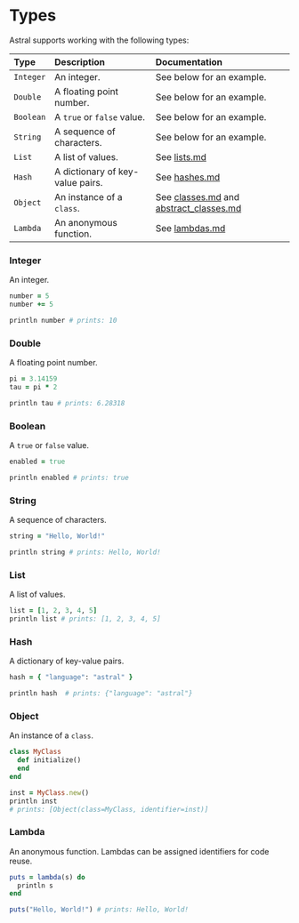 # Types

Astral supports working with the following types: 

| Type | Description | Documentation |
| :--- | :--- | :--- |
| `Integer` | An integer. | See below for an example. |
| `Double` | A floating point number. | See below for an example. |
| `Boolean` | A `true` or `false` value. | See below for an example. |
| `String` | A sequence of characters. | See below for an example. |
| `List` | A list of values. | See [lists.md](lists.md) |
| `Hash` | A dictionary of key-value pairs. | See [hashes.md](hashes.md) |
| `Object` | An instance of a `class`. | See [classes.md](classes.md) and [abstract_classes.md](abstract_classes.md) |
| `Lambda` | An anonymous function. | See [lambdas.md](lambdas.md) |

### Integer

An integer.

```ruby
number = 5
number += 5

println number # prints: 10
```

### Double

A floating point number.

```ruby
pi = 3.14159
tau = pi * 2

println tau # prints: 6.28318
```

### Boolean

A `true` or `false` value.

```ruby
enabled = true

println enabled # prints: true
```

### String

A sequence of characters.

```ruby
string = "Hello, World!"

println string # prints: Hello, World!
```

### List

A list of values.

```ruby
list = [1, 2, 3, 4, 5]
println list # prints: [1, 2, 3, 4, 5]
```

### Hash

A dictionary of key-value pairs.

```ruby
hash = { "language": "astral" }

println hash  # prints: {"language": "astral"}
```

### Object

An instance of a `class`.

```ruby
class MyClass
  def initialize()
  end
end

inst = MyClass.new()
println inst
# prints: [Object(class=MyClass, identifier=inst)]
```

### Lambda

An anonymous function. Lambdas can be assigned identifiers for code reuse.

```ruby
puts = lambda(s) do
  println s
end

puts("Hello, World!") # prints: Hello, World!
```

